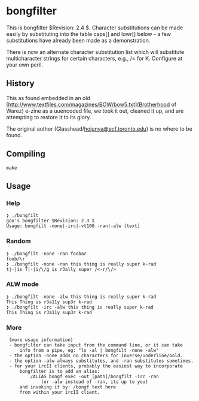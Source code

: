 # bongfilter

This is bongfilter $Revision: 2.4 $.  Character substitutions can
 be made easily by substituting into the table caps[] and lowr[]
 below - a few substitutions have already been made as a
 demonstration.

  There is now an alternate character substitution list which will
 substitute multicharacter strings for certain characters, e.g.,
 /< for K.  Configure at your own peril.

## History

This as found embedded in an old [http://www.textfiles.com/magazines/BOW/bow5.txt](Brotherhood of Warez) e-zine as a uuencoded file, we took it out, cleaned it up, and are attempting to restore it to its glory.

The original author (Glasshead/hojunya@ecf.toronto.edu) is no where to be found.

## Compiling

```shell
make
```

## Usage

### Help

```shell
❯ ./bongfilt
goo's bongfilter $Revision: 2.3 $
Usage: bongfilt -none|-irc|-vt100 -ran|-alw [text]
```

### Random

```shell
❯ ./bongfilt -none -ran foobar
foob/\r
❯ ./bongfilt -none -ran this thing is really super k-rad
t|-|is T|-|i/\/g is r3ally super /<-r/\/>
```

### ALW mode

```shell
❯ ./bongfilt -none -alw this thing is really super k-rad
This Thing is r3a11y sup3r k-rad
❯ ./bongfilt -irc -alw this thing is really super k-rad
This Thing is r3a11y sup3r k-rad
```

### More

```
 (more usage information)
 - bongfilter can take input from the command line, or it can take
     info from a pipe, eg: "ls -al | bongfilt -none -alw"
 - the option -none adds no characters for inverse/underline/bold.
 - the option -alw always substitutes, and -ran substitutes sometimes.
 - for your ircII clients, probably the easiest way to incorporate
     bongfilter is to add an alias:
         /ALIAS bongf exec -out [path]/bongfilt -irc -ran
             (or -alw instead of -ran, its up to you)
     and invoking it by: /bongf text here
     from within your ircII client.
```
